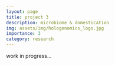 ```yaml
---
layout: page
title: project 3
description: microbiome & domestication
img: assets/img/hologenomics_logo.jpg
importance: 3
category: research
---
```


work in progress...

